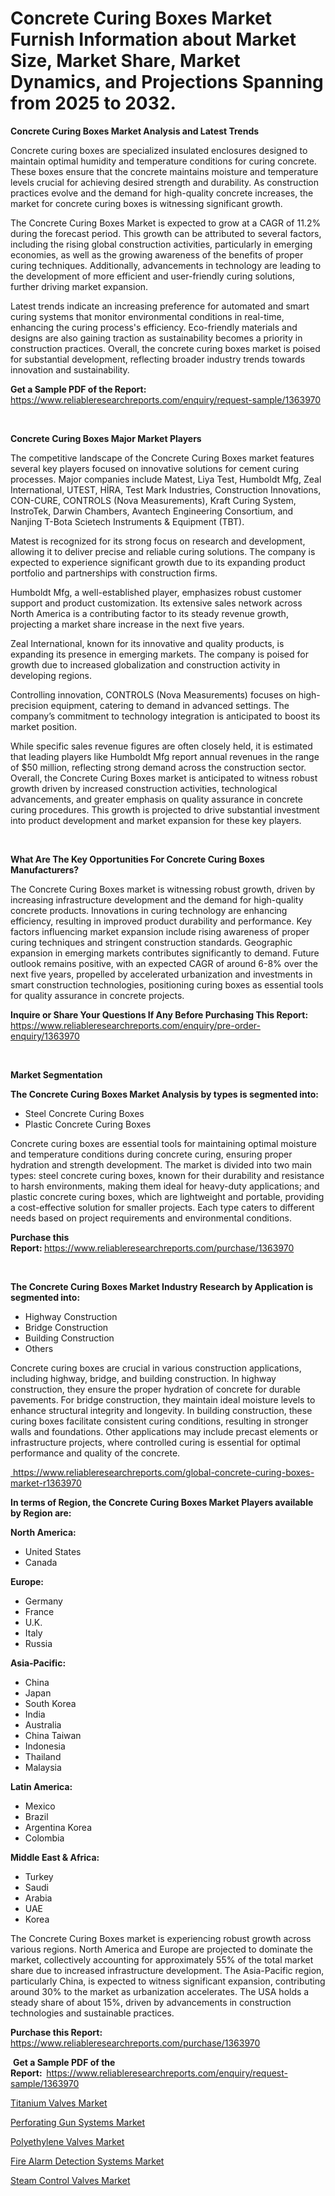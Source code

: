 <p><h1>Concrete Curing Boxes Market Furnish Information about Market Size, Market Share, Market Dynamics, and Projections Spanning from 2025 to 2032.</h1></p><p><strong>Concrete Curing Boxes Market Analysis and Latest Trends</strong></p>
<p><p>Concrete curing boxes are specialized insulated enclosures designed to maintain optimal humidity and temperature conditions for curing concrete. These boxes ensure that the concrete maintains moisture and temperature levels crucial for achieving desired strength and durability. As construction practices evolve and the demand for high-quality concrete increases, the market for concrete curing boxes is witnessing significant growth.</p><p>The Concrete Curing Boxes Market is expected to grow at a CAGR of 11.2% during the forecast period. This growth can be attributed to several factors, including the rising global construction activities, particularly in emerging economies, as well as the growing awareness of the benefits of proper curing techniques. Additionally, advancements in technology are leading to the development of more efficient and user-friendly curing solutions, further driving market expansion.</p><p>Latest trends indicate an increasing preference for automated and smart curing systems that monitor environmental conditions in real-time, enhancing the curing process's efficiency. Eco-friendly materials and designs are also gaining traction as sustainability becomes a priority in construction practices. Overall, the concrete curing boxes market is poised for substantial development, reflecting broader industry trends towards innovation and sustainability.</p></p>
<p><strong>Get a Sample PDF of the Report:&nbsp;</strong> <a href="https://www.reliableresearchreports.com/enquiry/request-sample/1363970?utm_campaign=115&utm_medium=2&utm_source=Github&utm_content=ia&utm_term=19022025&utm_id=concrete-curing-boxes">https://www.reliableresearchreports.com/enquiry/request-sample/1363970</a></p>
<p>&nbsp;</p>
<p><strong>Concrete Curing Boxes Major Market Players</strong></p>
<p><p>The competitive landscape of the Concrete Curing Boxes market features several key players focused on innovative solutions for cement curing processes. Major companies include Matest, Liya Test, Humboldt Mfg, Zeal International, UTEST, HİRA, Test Mark Industries, Construction Innovations, CON-CURE, CONTROLS (Nova Measurements), Kraft Curing System, InstroTek, Darwin Chambers, Avantech Engineering Consortium, and Nanjing T-Bota Scietech Instruments & Equipment (TBT).</p><p>Matest is recognized for its strong focus on research and development, allowing it to deliver precise and reliable curing solutions. The company is expected to experience significant growth due to its expanding product portfolio and partnerships with construction firms.</p><p>Humboldt Mfg, a well-established player, emphasizes robust customer support and product customization. Its extensive sales network across North America is a contributing factor to its steady revenue growth, projecting a market share increase in the next five years.</p><p>Zeal International, known for its innovative and quality products, is expanding its presence in emerging markets. The company is poised for growth due to increased globalization and construction activity in developing regions.</p><p>Controlling innovation, CONTROLS (Nova Measurements) focuses on high-precision equipment, catering to demand in advanced settings. The company’s commitment to technology integration is anticipated to boost its market position.</p><p>While specific sales revenue figures are often closely held, it is estimated that leading players like Humboldt Mfg report annual revenues in the range of $50 million, reflecting strong demand across the construction sector. Overall, the Concrete Curing Boxes market is anticipated to witness robust growth driven by increased construction activities, technological advancements, and greater emphasis on quality assurance in concrete curing procedures. This growth is projected to drive substantial investment into product development and market expansion for these key players.</p></p>
<p>&nbsp;</p>
<p><strong>What Are The Key Opportunities For Concrete Curing Boxes Manufacturers?</strong></p>
<p><p>The Concrete Curing Boxes market is witnessing robust growth, driven by increasing infrastructure development and the demand for high-quality concrete products. Innovations in curing technology are enhancing efficiency, resulting in improved product durability and performance. Key factors influencing market expansion include rising awareness of proper curing techniques and stringent construction standards. Geographic expansion in emerging markets contributes significantly to demand. Future outlook remains positive, with an expected CAGR of around 6-8% over the next five years, propelled by accelerated urbanization and investments in smart construction technologies, positioning curing boxes as essential tools for quality assurance in concrete projects.</p></p>
<p><strong>Inquire or Share Your Questions If Any Before Purchasing This Report:</strong> <a href="https://www.reliableresearchreports.com/enquiry/pre-order-enquiry/1363970?utm_campaign=115&utm_medium=2&utm_source=Github&utm_content=ia&utm_term=19022025&utm_id=concrete-curing-boxes">https://www.reliableresearchreports.com/enquiry/pre-order-enquiry/1363970</a></p>
<p>&nbsp;</p>
<p><strong>Market Segmentation</strong></p>
<p><strong>The Concrete Curing Boxes Market Analysis by types is segmented into:</strong></p>
<p><ul><li>Steel Concrete Curing Boxes</li><li>Plastic Concrete Curing Boxes</li></ul></p>
<p><p>Concrete curing boxes are essential tools for maintaining optimal moisture and temperature conditions during concrete curing, ensuring proper hydration and strength development. The market is divided into two main types: steel concrete curing boxes, known for their durability and resistance to harsh environments, making them ideal for heavy-duty applications; and plastic concrete curing boxes, which are lightweight and portable, providing a cost-effective solution for smaller projects. Each type caters to different needs based on project requirements and environmental conditions.</p></p>
<p><strong>Purchase this Report:&nbsp;</strong><a href="https://www.reliableresearchreports.com/purchase/1363970?utm_campaign=115&utm_medium=2&utm_source=Github&utm_content=ia&utm_term=19022025&utm_id=concrete-curing-boxes">https://www.reliableresearchreports.com/purchase/1363970</a></p>
<p>&nbsp;</p>
<p><strong>The Concrete Curing Boxes Market Industry Research by Application is segmented into:</strong></p>
<p><ul><li>Highway Construction</li><li>Bridge Construction</li><li>Building Construction</li><li>Others</li></ul></p>
<p><p>Concrete curing boxes are crucial in various construction applications, including highway, bridge, and building construction. In highway construction, they ensure the proper hydration of concrete for durable pavements. For bridge construction, they maintain ideal moisture levels to enhance structural integrity and longevity. In building construction, these curing boxes facilitate consistent curing conditions, resulting in stronger walls and foundations. Other applications may include precast elements or infrastructure projects, where controlled curing is essential for optimal performance and quality of the concrete.</p></p>
<p><a href="https://www.reliableresearchreports.com/global-concrete-curing-boxes-market-r1363970?utm_campaign=115&utm_medium=2&utm_source=Github&utm_content=ia&utm_term=19022025&utm_id=concrete-curing-boxes">&nbsp;https://www.reliableresearchreports.com/global-concrete-curing-boxes-market-r1363970</a></p>
<p><strong>In terms of Region, the Concrete Curing Boxes Market Players available by Region are:</strong></p>
<p>
    <p> <strong> North America: </strong>
        <ul>
            <li>United States</li>
            <li>Canada</li>
        </ul>
        </p> 
    <p> <strong> Europe: </strong>
        <ul>
            <li>Germany</li>
            <li>France</li>
            <li>U.K.</li>
            <li>Italy</li>
            <li>Russia</li>
        </ul>
        </p> 
    <p> <strong> Asia-Pacific: </strong>
        <ul>
            <li>China</li>
            <li>Japan</li>
            <li>South Korea</li>
            <li>India</li>
            <li>Australia</li>
            <li>China Taiwan</li>
            <li>Indonesia</li>
            <li>Thailand</li>
            <li>Malaysia</li>
        </ul>
        </p> 
    <p> <strong> Latin America: </strong>
        <ul>
            <li>Mexico</li>
            <li>Brazil</li>
            <li>Argentina Korea</li>
            <li>Colombia</li>
        </ul>
        </p> 
    <p> <strong> Middle East & Africa: </strong>
        <ul>
            <li>Turkey</li>
            <li>Saudi</li>
            <li>Arabia</li>
            <li>UAE</li>
            <li>Korea</li>
        </ul>
    </p>
    </p>
<p><p>The Concrete Curing Boxes market is experiencing robust growth across various regions. North America and Europe are projected to dominate the market, collectively accounting for approximately 55% of the total market share due to increased infrastructure development. The Asia-Pacific region, particularly China, is expected to witness significant expansion, contributing around 30% to the market as urbanization accelerates. The USA holds a steady share of about 15%, driven by advancements in construction technologies and sustainable practices.</p></p>
<p><strong>Purchase this Report: </strong><a href="https://www.reliableresearchreports.com/purchase/1363970?utm_campaign=115&utm_medium=2&utm_source=Github&utm_content=ia&utm_term=19022025&utm_id=concrete-curing-boxes">https://www.reliableresearchreports.com/purchase/1363970</a></p>
<p>&nbsp;<strong>Get a Sample PDF of the Report:&nbsp;&nbsp;</strong><a href="https://www.reliableresearchreports.com/enquiry/request-sample/1363970?utm_campaign=115&utm_medium=2&utm_source=Github&utm_content=ia&utm_term=19022025&utm_id=concrete-curing-boxes">https://www.reliableresearchreports.com/enquiry/request-sample/1363970</a></p>
<p><strong></strong></p>
<p><p><a href="https://github.com/spoorsusama/Market-Research-Report-List-1/blob/main/titanium-valves-market.md?utm_campaign=115&utm_medium=2&utm_source=Github&utm_content=ia&utm_term=19022025&utm_id=concrete-curing-boxes">Titanium Valves Market</a></p><p><a href="https://github.com/akrachveslov/Market-Research-Report-List-1/blob/main/perforating-gun-systems-market.md?utm_campaign=115&utm_medium=2&utm_source=Github&utm_content=ia&utm_term=19022025&utm_id=concrete-curing-boxes">Perforating Gun Systems Market</a></p><p><a href="https://github.com/lynlynyusay/Market-Research-Report-List-1/blob/main/polyethylene-valves-market.md?utm_campaign=115&utm_medium=2&utm_source=Github&utm_content=ia&utm_term=19022025&utm_id=concrete-curing-boxes">Polyethylene Valves Market</a></p><p><a href="https://github.com/balapopepi/Market-Research-Report-List-1/blob/main/fire-alarm-detection-systems-market.md?utm_campaign=115&utm_medium=2&utm_source=Github&utm_content=ia&utm_term=19022025&utm_id=concrete-curing-boxes">Fire Alarm Detection Systems Market</a></p><p><a href="https://github.com/tashipmhuiri/Market-Research-Report-List-1/blob/main/steam-control-valves-market.md?utm_campaign=115&utm_medium=2&utm_source=Github&utm_content=ia&utm_term=19022025&utm_id=concrete-curing-boxes">Steam Control Valves Market</a></p></p>
